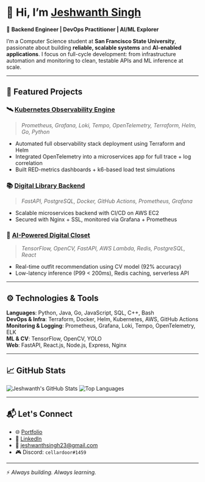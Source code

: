 # 👋 Hi, I’m [Jeshwanth Singh](https://jeshwanthsingh.github.io/my-portfolio/)

🧠 **Backend Engineer | DevOps Practitioner | AI/ML Explorer**

I’m a Computer Science student at **San Francisco State University**, passionate about building **reliable, scalable systems** and **AI-enabled applications**. I focus on full-cycle development: from infrastructure automation and monitoring to clean, testable APIs and ML inference at scale.

---

## 🔨 Featured Projects

### 🛰️ [Kubernetes Observability Engine](https://github.com/jeshwanthsingh/k8s-observability-engine)
> *Prometheus, Grafana, Loki, Tempo, OpenTelemetry, Terraform, Helm, Go, Python*

- Automated full observability stack deployment using Terraform and Helm
- Integrated OpenTelemetry into a microservices app for full trace + log correlation
- Built RED-metrics dashboards + k6-based load test simulations

### 📚 [Digital Library Backend](https://github.com/jeshwanthsingh/Digital-Library-Backend)
> *FastAPI, PostgreSQL, Docker, GitHub Actions, Prometheus, Grafana*

- Scalable microservices backend with CI/CD on AWS EC2
- Secured with Nginx + SSL, monitored via Grafana + Prometheus

### 👗 [AI-Powered Digital Closet](https://github.com/jeshwanthsingh/Digital-Closet)
> *TensorFlow, OpenCV, FastAPI, AWS Lambda, Redis, PostgreSQL, React*

- Real-time outfit recommendation using CV model (92% accuracy)
- Low-latency inference (P99 < 200ms), Redis caching, serverless API

---

## ⚙️ Technologies & Tools

**Languages**: Python, Java, Go, JavaScript, SQL, C++, Bash  
**DevOps & Infra**: Terraform, Docker, Helm, Kubernetes, AWS, GitHub Actions  
**Monitoring & Logging**: Prometheus, Grafana, Loki, Tempo, OpenTelemetry, ELK  
**ML & CV**: TensorFlow, OpenCV, YOLO  
**Web**: FastAPI, React.js, Node.js, Express, Nginx  

---

## 📈 GitHub Stats

![Jeshwanth's GitHub Stats](https://github-readme-stats.vercel.app/api?username=jeshwanthsingh&show_icons=true&theme=tokyonight)
![Top Languages](https://github-readme-stats.vercel.app/api/top-langs/?username=jeshwanthsingh&layout=compact&theme=tokyonight)

---

## 📬 Let's Connect

- 🌐 [Portfolio](https://jeshwanthsingh.github.io/my-portfolio/)
- 💼 [LinkedIn](https://www.linkedin.com/in/jeshwanthsingh23/)
- 📧 [jeshwanthsingh23@gmail.com](mailto:jeshwanthsingh23@gmail.com)
- 🎮 Discord: `cellardoor#1459`

---

⚡ *Always building. Always learning.*
